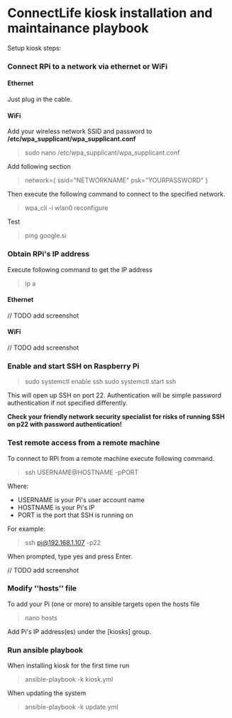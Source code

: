 # ConnectLife kiosk installation and maintainance playbook

Setup kiosk steps:

### Connect RPi to a network via ethernet or WiFi

#### Ethernet

Just plug in the cable.

#### WiFi

Add your wireless network SSID and password to **/etc/wpa\_supplicant/wpa\_supplicant.conf**

> sudo nano /etc/wpa\_supplicant/wpa\_supplicant.conf

Add following section

> network={
> ssid="NETWORKNAME"
> psk="YOURPASSWORD"
> }

Then execute the following command to connect to the specified network.

> wpa\_cli -i wlan0 reconfigure

Test

> ping google.si

### Obtain RPi's IP address

Execute following command to get the IP address

> ip a

#### Ethernet

// TODO add screenshot

#### WiFi

// TODO add screenshot

### Enable and start SSH on Raspberry Pi

> sudo systemctl enable ssh
> sudo systemctl start ssh

This will open up SSH on port 22.
Authentication will be simple password authentication if not specified differently.

**Check your friendly network security specialist for risks of running SSH on p22 with password authentication!**


### Test remote access from a remote machine

To connect to RPi from a remote machine execute following command.

> ssh USERNAME@HOSTNAME -pPORT

Where:

- USERNAME is your Pi's user account name
- HOSTNAME is your Pi's IP
- PORT is the port that SSH is running on

For example:

> ssh pi@192.168.1.107 -p22

When prompted, type yes and press Enter.

// TODO add screenshot

### Modify ''hosts'' file

To add your Pi (one or more) to ansible targets open the hosts file

> nano hosts

Add Pi's IP address(es) under the [kiosks] group.

### Run ansible playbook

When installing kiosk for the first time run

> ansible-playbook -k kiosk.yml

When updating the system 


> ansible-playbook -k update.yml


